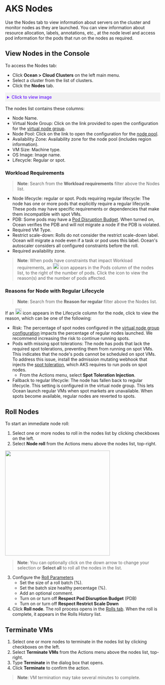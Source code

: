 <meta name="robots" content="noindex">

#  AKS Nodes

Use the Nodes tab to view information about servers on the cluster and monitor nodes as they are launched. You can view information about resource allocation, labels, annotations, etc., at the node level and access pod information for the pods that run on the nodes as required.

## View Nodes in the Console

To access the Nodes tab:
* Click **Ocean > Cloud Clusters** on the left main menu.
* Select a cluster from the list of clusters.
* Click the **Nodes** tab.

<details style="background:#f2f2f2; padding:6px; margin:10px 0px 0px 0px">
   <summary markdown="span" style="color:#7632FE; font-weight:600">Click to view image</summary>

   <div style="padding-left:16px">

  <img width="1200" src="https://github.com/user-attachments/assets/45be4f9e-c4c1-4cf3-80c3-7e0c6f353fd2" />

</div>

</details>

The nodes list contains these columns:

* Node Name.
* Virtual Node Group: Click on the link provided to open the configuration for the [virtual node group](https://docs.spot.io/ocean/tutorials/manage-virtual-nd-groups-aks?id=manage-virtual-node-groups-aks).
* Node Pool: Click on the link to open the configuration for the [node pool](https://docs.spot.io/ocean/features/dense-mode-and-node-pools?id=view-node-pools-in-the-console).
* Availability Zone: Availability zone for the node pool (includes region information).
* VM Size: Machine type.
* OS Image: Image name.
* Lifecycle: Regular or spot. 

###   Workload Requirements

>**Note**: Search from the **Workload requirements** filter above the Nodes list.

  * Node lifecycle: regular or spot. Pods requiring regular lifecycle: The node has one or more pods that explicitly require a regular lifecycle. These pods may have specific requirements or dependencies that make them incompatible with spot VMs.
  * PDB: Some pods may have a [Pod Disruption Budget](https://kubernetes.io/docs/concepts/workloads/pods/disruptions/#pod-disruption-budgets). When turned on, Ocean verifies the PDB and will not migrate a node if the PDB is violated. 
  * Required VM Type.
  * Restrict scale-down: Rolls do not consider the restrict scale-down label. Ocean will migrate a node even if a task or pod uses this label. Ocean's autoscaler considers all configured constraints before the roll.
  * Required availability zone.

>**Note**: When pods have constraints that impact Workload requirements, an <img width="20" src="https://github.com/user-attachments/assets/1bfecd93-5ec4-49fb-a3f8-2d5293ef7e3a" />
   icon appears in the Pods column of the nodes list, to the right of the number of pods. Click the icon to view the reason(s) and the number of pods affected.

 
###   Reasons for Node with Regular Lifecycle

>**Note**: Search from the **Reason for regular** filter above the Nodes list.

If an <img width="20" src="https://github.com/user-attachments/assets/996cb2d4-a58d-4cbc-9dd3-2d3122a398e0" /> icon appears in the Lifecycle column for the node, click to view the reason, which can be one of the following:
 * Risk: The percentage of spot nodes configured in the [virtual node group configuration]((https://docs.spot.io/ocean/tutorials/manage-virtual-nd-groups-aks?id=manage-virtual-node-groups-aks)) impacts the percentage of regular nodes launched. We recommend increasing the risk to continue running spots.
 * Pods with missing spot tolerations: The node has pods that lack the required spot tolerations, preventing them from running on spot VMs. This indicates that the node's pods cannot be scheduled on spot VMs. To address this issue, install the admission mutating webhook that injects the [spot toleration](https://docs.spot.io/ocean/getting-started/aks/?id=step-4-automatic-spot-tolerance-injection-optional), which AKS requires to run pods on spot nodes.
    * From the Actions menu, select **Spot Toleration Injection**.
 * Fallback to regular lifecycle: The node has fallen back to regular lifecycle. This setting is configured in the virtual node group. This lets Ocean launch regular VMs when spot markets are unavailable. When spots become available, regular nodes are reverted to spots.

## Roll Nodes

To start an immediate node roll:

1. Select one or more nodes to roll in the nodes list by clicking checkboxes on the left.
2. Select **Node roll** from the Actions menu above the nodes list, top-right.

<img width="340" src="https://github.com/user-attachments/assets/48011095-350b-473c-b60d-b83cd3919c81" />

>**Note**: You can optionally click on the down arrow to change your selection or **Select all** to roll all the nodes in the list.

3.	Configure the [Roll Parameters](https://docs.spot.io/ocean/features/roll?id=roll-parameters)
    *  Set the size of a roll batch (%). 
    *  Set the batch size healthy percentage (%).
    *  Add an optional comment.
    *  Turn on or turn off **Respect Pod Disruption Budget** (PDB)
    *  Turn on or turn off **Respect Restrict Scale Down**
4. Click **Roll node**. The roll process opens in the [Rolls tab](https://docs.spot.io/ocean/features/roll?id=access-the-ocean-cluster-rolls-tab). When the roll is complete, it appears in the Rolls History list.

## Terminate VMs

1. Select one or more nodes to terminate in the nodes list by clicking checkboxes on the left.
2. Select **Terminate VMs** from the Actions menu above the nodes list, top-right.
3. Type **Terminate** in the dialog box that opens.
4. Click **Terminate** to confirm the action.

>**Note**: VM termination may take several minutes to complete.
>






